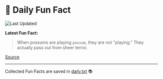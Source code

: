 # 🌟 Daily Fun Fact

![Last Updated](https://img.shields.io/badge/Last_Updated-2025_08_21-blue?style=flat-square)

**Latest Fun Fact:**

> When possums are playing `possum`, they are not "playing." They actually pass out from sheer terror.

[Source](http://www.djtech.net/humor/useless_facts.htm)

---

Collected Fun Facts are saved in [daily.txt](daily.txt) 📚
